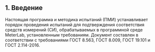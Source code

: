 ## 1. Введение
Настоящая программа и методика испытаний (ПМИ) устанавливает порядок проведения испытаний для подтверждения соответствия средств измерений (СИ), обрабатываемых в программной среде MeterLab, установленным требованиям. Документ составлен в соответствии с требованиями ГОСТ 8.563, ГОСТ 8.009, ГОСТ 19.101 и ГОСТ 2.114-2016.
